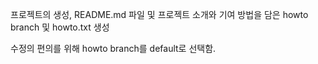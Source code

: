 프로젝트의 생성, README.md 파일 및 프로젝트 소개와 기여 방법을 담은 howto branch 및 howto.txt 생성

수정의 편의를 위해 howto branch를 default로 선택함.
